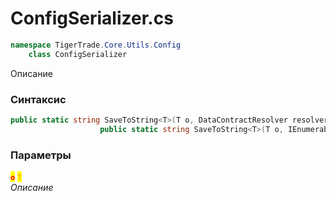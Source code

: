 
# ConfigSerializer.cs
```csharp
namespace TigerTrade.Core.Utils.Config  
    class ConfigSerializer
```

Описание

### Синтаксис
```csharp
public static string SaveToString<T>(T o, DataContractResolver resolver = null)
                    public static string SaveToString<T>(T o, IEnumerable<Type> knownTypes)
```

### Параметры  
<mark style="color:red;">**`o`**</mark> <mark style="color:orange;">`T`</mark>  
 *Описание*  
  

                    
                    